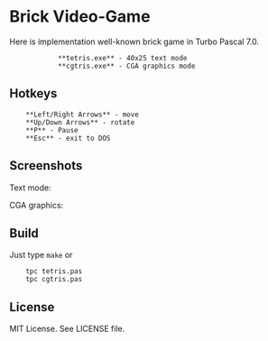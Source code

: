 # Brick Video-Game

Here is implementation well-known brick game in Turbo Pascal 7.0.

                **tetris.exe** - 40x25 text mode
                **cgtris.exe** - CGA graphics mode

## Hotkeys

        **Left/Right Arrows** - move
        **Up/Down Arrows** - rotate
        **P** - Pause
        **Esc** - exit to DOS

## Screenshots

Text mode:


CGA graphics:


## Build

Just type `make` or

        tpc tetris.pas
        tpc cgtris.pas

## License

MIT License. See LICENSE file.

